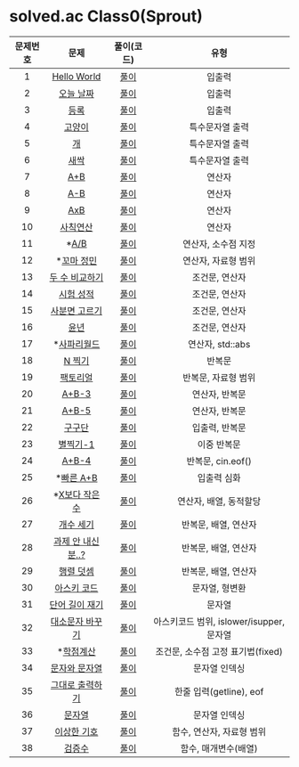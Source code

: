 # solved.ac Class0(Sprout)

| 문제번호 |  문제  | 풀이(코드) | 유형 |  
|  :---:  | :---: |   :---:  |   :---:  |    
| 1  | [Hello World](https://www.acmicpc.net/problem/2557) | [풀이]() | 입출력 |  
| 2  | [오늘 날짜](https://www.acmicpc.net/problem/10699) | [풀이]() | 입출력 |    
| 3  | [등록](https://www.acmicpc.net/problem/7287) | [풀이]() | 입출력 |    
| 4  | [고양이](https://www.acmicpc.net/problem/10171) | [풀이]() | 특수문자열 출력 |    
| 5  | [개](https://www.acmicpc.net/problem/10172) | [풀이]() | 특수문자열 출력 |    
| 6  | [새싹](https://www.acmicpc.net/problem/25083) | [풀이]() | 특수문자열 출력 |    
| 7  | [A+B](https://www.acmicpc.net/problem/1000) | [풀이]() | 연산자 |    
| 8  | [A-B](https://www.acmicpc.net/problem/1001) | [풀이]() | 연산자 |    
| 9  | [AxB](https://www.acmicpc.net/problem/10998) | [풀이]() | 연산자 |    
| 10  | [사칙연산](https://www.acmicpc.net/problem/10869) | [풀이]() | 연산자 |    
| 11  | *[A/B](https://www.acmicpc.net/problem/1008) | [풀이]() | 연산자, 소수점 지정 |    
| 12  | *[꼬마 정민](https://www.acmicpc.net/problem/11382) | [풀이]() | 연산자, 자료형 범위 |    
| 13  | [두 수 비교하기](https://www.acmicpc.net/problem/1330) | [풀이]() | 조건문, 연산자 |    
| 14  | [시험 성적](https://www.acmicpc.net/problem/9498) | [풀이]() | 조건문, 연산자 |    
| 15  | [사분면 고르기](https://www.acmicpc.net/problem/14681) | [풀이]() | 조건문, 연산자 |    
| 16  | [윤년](https://www.acmicpc.net/problem/2753) | [풀이]() | 조건문, 연산자 |    
| 17  | *[사파리월드](https://www.acmicpc.net/problem/2420) | [풀이]() | 연산자, std::abs |    
| 18  | [N 찍기](https://www.acmicpc.net/problem/2741) | [풀이]() | 반복문 |    
| 19  | [팩토리얼](https://www.acmicpc.net/problem/10872) | [풀이]() | 반복문, 자료형 범위 |    
| 20  | [A+B-3](https://www.acmicpc.net/problem/10950) | [풀이]() | 연산자, 반복문 |    
| 21  | [A+B-5](https://www.acmicpc.net/problem/10952) | [풀이]() | 연산자, 반복문 |    
| 22  | [구구단](https://www.acmicpc.net/problem/2739) | [풀이]() | 입출력, 반복문 |    
| 23  | [별찍기-1](https://www.acmicpc.net/problem/2438) | [풀이]() | 이중 반복문 |    
| 24  | [A+B-4](https://www.acmicpc.net/problem/10951) | [풀이]() | 반복문, cin.eof() |    
| 25  | *[빠른 A+B](https://www.acmicpc.net/problem/15552) | [풀이]() | 입출력 심화 |    
| 26  | *[X보다 작은 수](https://www.acmicpc.net/problem/10871) | [풀이]() | 연산자, 배열, 동적할당 |    
| 27  | [개수 세기](https://www.acmicpc.net/problem/10807) | [풀이]() | 반복문, 배열, 연산자 |    
| 28  | [과제 안 내신 분..?](https://www.acmicpc.net/problem/5597) | [풀이]() | 반복문, 배열, 연산자 |    
| 29  | [행렬 덧셈](https://www.acmicpc.net/problem/2738) | [풀이]() | 반복문, 배열, 연산자 |    
| 30  | [아스키 코드](https://www.acmicpc.net/problem/11654) | [풀이]() | 문자열, 형변환 |    
| 31  | [단어 길이 재기](https://www.acmicpc.net/problem/2743) | [풀이]() | 문자열 |    
| 32  | [대소문자 바꾸기](https://www.acmicpc.net/problem/2744) | [풀이]() | 아스키코드 범위, islower/isupper, 문자열 |    
| 33  | *[학점계산](https://www.acmicpc.net/problem/2754) | [풀이]() | 조건문, 소수점 고정 표기법(fixed) |    
| 34  | [문자와 문자열](https://www.acmicpc.net/problem/27866) | [풀이]() | 문자열 인덱싱 |    
| 35  | [그대로 출력하기](https://www.acmicpc.net/problem/11718) | [풀이]() | 한줄 입력(getline), eof |    
| 36  | [문자열](https://www.acmicpc.net/problem/9086) | [풀이]() | 문자열 인덱싱 |    
| 37  | [이상한 기호](https://www.acmicpc.net/problem/15964) | [풀이]() | 함수, 연산자, 자료형 범위 |    
| 38  | [검증수](https://www.acmicpc.net/problem/2475) | [풀이]() | 함수, 매개변수(배열) |    
